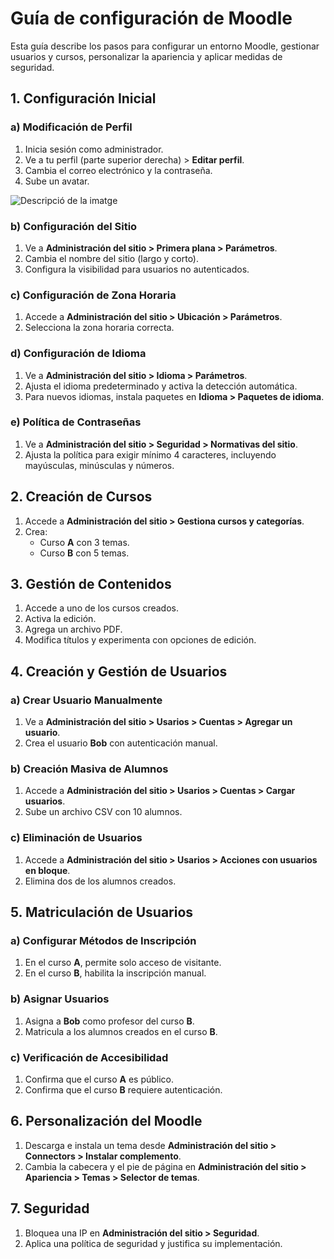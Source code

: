 # Guía de configuración de Moodle

Esta guía describe los pasos para configurar un entorno Moodle, gestionar usuarios y cursos, personalizar la apariencia y aplicar medidas de seguridad.

## 1. Configuración Inicial
### a) Modificación de Perfil
1. Inicia sesión como administrador.
2. Ve a tu perfil (parte superior derecha) > **Editar perfil**.
3. Cambia el correo electrónico y la contraseña.
4. Sube un avatar.

<img src="imatge.jpg" alt="Descripció de la imatge">

### b) Configuración del Sitio
1. Ve a **Administración del sitio > Primera plana > Parámetros**.
2. Cambia el nombre del sitio (largo y corto).
3. Configura la visibilidad para usuarios no autenticados.

### c) Configuración de Zona Horaria
1. Accede a **Administración del sitio > Ubicación > Parámetros**.
2. Selecciona la zona horaria correcta.

### d) Configuración de Idioma
1. Ve a **Administración del sitio > Idioma > Parámetros**.
2. Ajusta el idioma predeterminado y activa la detección automática.
3. Para nuevos idiomas, instala paquetes en **Idioma > Paquetes de idioma**.

### e) Política de Contraseñas
1. Ve a **Administración del sitio > Seguridad > Normativas del sitio**.
2. Ajusta la política para exigir mínimo 4 caracteres, incluyendo mayúsculas, minúsculas y números.

## 2. Creación de Cursos
1. Accede a **Administración del sitio > Gestiona cursos y categorías**.
2. Crea:
   - Curso **A** con 3 temas.
   - Curso **B** con 5 temas.

## 3. Gestión de Contenidos
1. Accede a uno de los cursos creados.
2. Activa la edición.
3. Agrega un archivo PDF.
4. Modifica títulos y experimenta con opciones de edición.

## 4. Creación y Gestión de Usuarios
### a) Crear Usuario Manualmente
1. Ve a **Administración del sitio > Usarios > Cuentas > Agregar un usuario**.
2. Crea el usuario **Bob** con autenticación manual.

### b) Creación Masiva de Alumnos
1. Accede a **Administración del sitio > Usarios > Cuentas > Cargar usuarios**.
2. Sube un archivo CSV con 10 alumnos.

### c) Eliminación de Usuarios
1. Accede a **Administración del sitio > Usarios > Acciones con usuarios en bloque**.
2. Elimina dos de los alumnos creados.

## 5. Matriculación de Usuarios
### a) Configurar Métodos de Inscripción
1. En el curso **A**, permite solo acceso de visitante.
2. En el curso **B**, habilita la inscripción manual.

### b) Asignar Usuarios
1. Asigna a **Bob** como profesor del curso **B**.
2. Matricula a los alumnos creados en el curso **B**.

### c) Verificación de Accesibilidad
1. Confirma que el curso **A** es público.
2. Confirma que el curso **B** requiere autenticación.

## 6. Personalización del Moodle
1. Descarga e instala un tema desde **Administración del sitio > Connectors > Instalar complemento**.
2. Cambia la cabecera y el pie de página en **Administración del sitio > Apariencia > Temas > Selector de temas**.

## 7. Seguridad
1. Bloquea una IP en **Administración del sitio > Seguridad**.
2. Aplica una política de seguridad y justifica su implementación.
